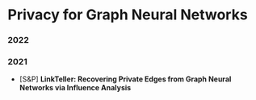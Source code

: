 # Privacy for Graph Neural Networks

### 2022

### 2021

- [S&P] **LinkTeller: Recovering Private Edges from Graph Neural Networks via Influence Analysis**
